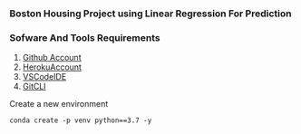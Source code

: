 ### Boston Housing Project using Linear Regression For Prediction

### Sofware And Tools Requirements

1. [Github Account](https://github.com)
2. [HerokuAccount](https://heroku.com)
3. [VSCodeIDE](https://code.visualstudio.com/)
4. [GitCLI](https://git-scm.com/book/en/v2/getting-Started-The-Command-Line)

Create a new environment

```
conda create -p venv python==3.7 -y
```
